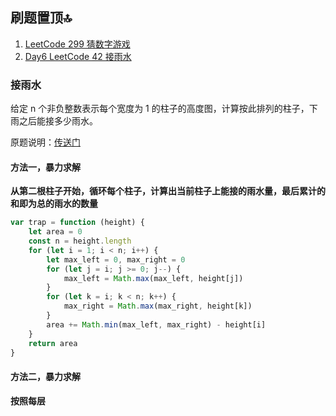 ## 刷题置顶🔝

1. [LeetCode 299 猜数字游戏](../../question/leetcode.299.md)
15. [Day6 LeetCode 42 接雨水](#1)

### 接雨水
给定 n 个非负整数表示每个宽度为 1 的柱子的高度图，计算按此排列的柱子，下雨之后能接多少雨水。

原题说明：[传送门](https://leetcode-cn.com/problems/trapping-rain-water/)

#### 方法一，暴力求解
**从第二根柱子开始，循环每个柱子，计算出当前柱子上能接的雨水量，最后累计的和即为总的雨水的数量**

```javascript
var trap = function (height) {
    let area = 0
    const n = height.length
    for (let i = 1; i < n; i++) {
        let max_left = 0, max_right = 0
        for (let j = i; j >= 0; j--) {
            max_left = Math.max(max_left, height[j])
        }
        for (let k = i; k < n; k++) {
            max_right = Math.max(max_right, height[k])
        }
        area += Math.min(max_left, max_right) - height[i]
    }
    return area
}
```

#### 方法二，暴力求解
**按照每层**